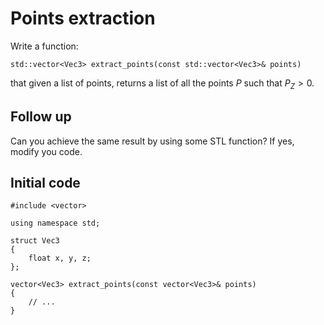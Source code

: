 # Points extraction

Write a function:
```
std::vector<Vec3> extract_points(const std::vector<Vec3>& points)
```
that given a list of points, returns a list of all the points $P$ such that $P_Z > 0$.

## Follow up
Can you achieve the same result by using some STL function? If yes, modify you code.

## Initial code
```
#include <vector>

using namespace std;

struct Vec3
{
    float x, y, z;
};

vector<Vec3> extract_points(const vector<Vec3>& points)
{
    // ...
}

```
